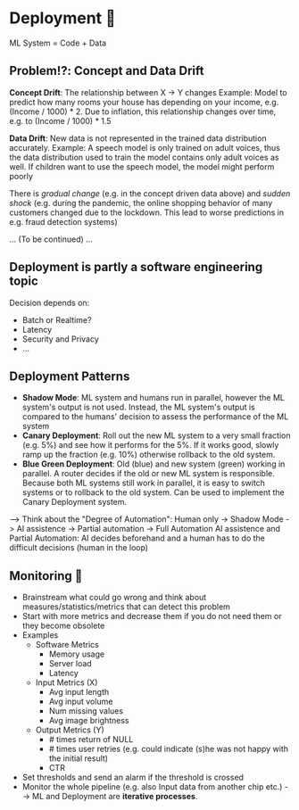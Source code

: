 # Deployment 🚀

ML System = Code + Data

## Problem⁉️: Concept and Data Drift
**Concept Drift**: The relationship between X → Y changes
Example: Model to predict how many rooms your house has depending on your income, e.g. (Income / 1000) * 2. Due to inflation, this relationship changes over time, e.g. to (Income / 1000) * 1.5

**Data Drift**: New data is not represented in the trained data distribution accurately.
Example: A speech model is only trained on adult voices, thus the data distribution used to train the model contains only adult voices as well. If children want to use the speech model, the model might perform poorly

There is *gradual change* (e.g. in the concept driven data above) and *sudden shock* (e.g. during the pandemic, the online shopping behavior of many customers changed due to the lockdown. This lead to worse predictions in e.g. fraud detection systems)

... (To be continued) ...

## Deployment is partly a software engineering topic

Decision depends on:
* Batch or Realtime?
* Latency
* Security and Privacy
* ...

## Deployment Patterns 

* **Shadow Mode**: ML system and humans run in parallel, however the ML system's output is not used. Instead, the ML system's output is compared to the humans' decision to assess the performance of the ML system
* **Canary Deployment**: Roll out the new ML system to a very small fraction (e.g. 5%) and see how it performs for the 5%. If it works good, slowly ramp up the fraction (e.g. 10%) otherwise rollback to the old system.
* **Blue Green Deployment**: Old (blue) and new system (green) working in parallel. A router decides if the old or new ML system is responsible. Because both ML systems still work in parallel, it is easy to switch systems or to rollback to the old system. Can be used to implement the Canary Deployment system.

--> Think about the "Degree of Automation": Human only -> Shadow Mode -> AI assistence -> Partial automation -> Full Automation
AI assistence and Partial Automation: AI decides beforehand and a human has to do the difficult decisions (human in the loop)

## Monitoring 👀
* Brainstream what could go wrong and think about measures/statistics/metrics that can detect this problem
* Start with more metrics and decrease them if you do not need them or they become obsolete
* Examples
  * Software Metrics
    * Memory usage
    * Server load
    * Latency
  * Input Metrics (X)
    * Avg input length
    * Avg input volume
    * Num missing values
    * Avg image brightness
  * Output Metrics (Y)
    * \# times return of NULL
    * \# times user retries (e.g. could indicate (s)he was not happy with the initial result)
    * CTR
* Set thresholds and send an alarm if the threshold is crossed
* Monitor the whole pipeline (e.g. also Input data from another chip etc.)
--> ML and Deployment are **iterative processes**. 
